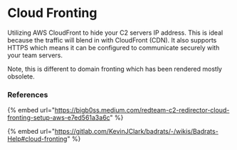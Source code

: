 # Cloud Fronting

Utilizing AWS CloudFront to hide your C2 servers IP address. This is ideal because the traffic will blend in with CloudFront (CDN). It also supports HTTPS which means it can be configured to communicate securely with your team servers.&#x20;

Note, this is different to domain fronting which has been rendered mostly obsolete.&#x20;

### References

{% embed url="https://bigb0ss.medium.com/redteam-c2-redirector-cloud-fronting-setup-aws-e7ed561a3a6c" %}

{% embed url="https://gitlab.com/KevinJClark/badrats/-/wikis/Badrats-Help#cloud-fronting" %}
